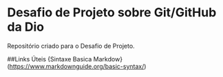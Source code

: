 #  Desafio de Projeto sobre Git/GitHub da Dio
Repositório criado para o Desafio de Projeto.

##Links Úteis
{Sintaxe Basica Markdow}(https://www.markdownguide.org/basic-syntax/)
